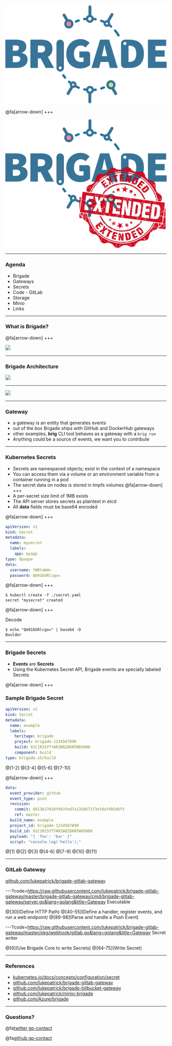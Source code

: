 <style>
.reveal section img { background:none; border:none; box-shadow:none; }
</style>

![](assets/brigade.png)

@fa[arrow-down]
+++

![](assets/brigadeex.png)

---

### Agenda

- Brigade
- Gateways
- Secrets
- Code - GitLab
- Storage
- Minio
- Links

---

### What is Brigade?

@fa[arrow-down]
+++

![](https://pbs.twimg.com/media/CV2rpOMVAAA0T8-.jpg)


---
### Brigade Architecture

![](https://raw.githubusercontent.com/Azure/brigade/master/docs/topics/img/design-overview.png)


---
![](https://upload.wikimedia.org/wikipedia/commons/c/c0/I_want_you.jpg)

---
### Gateway

- a gateway is an entity that generates events
- out of the box Brigade ships with GitHub and DockerHub gateways
- other examples, **brig** CLI tool behaves as a gateway with a `brig run`
- Anything could be a source of events, we want you to contribute

---
### Kubernetes Secrets

- Secrets are namespaced objects; exist in the context of a namespace
- You can access them via a volume or an environment variable from a container running in a pod
- The secret data on nodes is stored in tmpfs volumes
@fa[arrow-down]
+++
- A per-secret size limit of 1MB exists
- The API server stores secrets as plaintext in etcd
- All **data** fields must be base64 encoded

@fa[arrow-down]
+++

```yaml
apiVersion: v1
kind: Secret
metadata:
  name: mysecret
  labels:
    app: myapp
type: Opaque
data:
  username: YWRtaW4=
  password: Qm91bGRlcgo=
```

@fa[arrow-down]
+++

```shell
$ kubectl create -f ./secret.yaml
secret "mysecret" created
```
@fa[arrow-down]
+++

Decode
```shell
$ echo "Qm91bGRlcgo=" | base64 -D
Boulder
```
---
### Brigade Secrets

- **Events** are **Secrets**
- Using the Kubernetes Secret API, Brigade events are specially labeled Secrets

@fa[arrow-down]
+++

### Sample Brigade Secret

```yaml
apiVersion: v1
kind: Secret
metadata:
  name: example
  labels:
    heritage: brigade
    project: brigade-1234567890
    build: 01C1R2SYTYAR2WQ2DKNTW8SH08
    component: build
type: brigade.sh/build
```
@[1-2]
@[3-4]
@[5-6]
@[7-10]

@fa[arrow-down]
+++

```yaml
data:
  event_provider: github
  event_type: push
  revision:
    commit: 6913b2703df943fed7a135b671f3efdafd92dbf3
    ref: master
  build_name: example
  project_id: brigade-1234567890
  build_id: 01C1R2SYTYAR2WQ2DKNTW8SH08
  payload: "{ 'foo': 'bar' }"
  script: "console.log('hello');"
```
@[1]
@[2]
@[3]
@[4-6]
@[7-9]
@[10]
@[11]

---
### GitLab Gateway

[github.com/lukepatrick/brigade-gitlab-gateway](https://github.com/lukepatrick/brigade-gitlab-gateway)

---?code=https://raw.githubusercontent.com/lukepatrick/brigade-gitlab-gateway/master/brigade-gitlab-gateway/cmd/brigade-gitlab-gateway/server.go&lang=golang&title=Gateway Executable

@[30](Define HTTP Path)
@[40-55](Define a handler, register events, and run a web endpoint)
@[89-98](Parse and handle a Push Event)

---?code=https://raw.githubusercontent.com/lukepatrick/brigade-gitlab-gateway/master/pkg/webhook/gitlab.go&lang=golang&title=Gateway Secret writer

@[6](Use Brigade Core to write Secrets)
@[64-75](Write Secret)


---
### References

- [kubernetes.io/docs/concepts/configuration/secret](https://kubernetes.io/docs/concepts/configuration/secret)
- [github.com/lukepatrick/brigade-gitlab-gateway](https://github.com/lukepatrick/brigade-gitlab-gateway)
- [github.com/lukepatrick/brigade-bitbucket-gateway](https://github.com/lukepatrick/brigade-bitbucket-gateway)
- [github.com/lukepatrick/minio-brigade](https://github.com/lukepatrick/minio-brigade)
- [github.com/Azure/brigade](https://github.com/Azure/brigade)

---

### Questions?


@fa[twitter gp-contact](@lucus_patrick)

@fa[github gp-contact](lukepatrick)